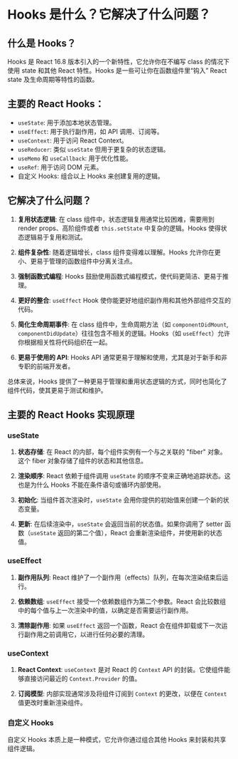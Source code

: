 # Hooks 是什么？它解决了什么问题？

## 什么是 Hooks？

Hooks 是 React 16.8 版本引入的一个新特性，它允许你在不编写 class 的情况下使用 state 和其他 React 特性。Hooks 是一些可让你在函数组件里“钩入” React state 及生命周期等特性的函数。

## 主要的 React Hooks：

- `useState`: 用于添加本地状态管理。
- `useEffect`: 用于执行副作用，如 API 调用、订阅等。
- `useContext`: 用于访问 React Context。
- `useReducer`: 类似 `useState` 但用于更复杂的状态逻辑。
- `useMemo` 和 `useCallback`: 用于优化性能。
- `useRef`: 用于访问 DOM 元素。
- 自定义 Hooks: 组合以上 Hooks 来创建复用的逻辑。

## 它解决了什么问题？

1. **复用状态逻辑**: 在 class 组件中，状态逻辑复用通常比较困难，需要用到 render props、高阶组件或者 `this.setState` 中复杂的逻辑。Hooks 使得状态逻辑易于复用和测试。

2. **组件复杂性**: 随着逻辑增长，class 组件变得难以理解。Hooks 允许你在更小、更易于管理的函数组件中分离关注点。

3. **强制函数式编程**: Hooks 鼓励使用函数式编程模式，使代码更简洁、更易于推理。

4. **更好的整合**: `useEffect` Hook 使你能更好地组织副作用和其他外部组件交互的代码。

5. **简化生命周期事件**: 在 class 组件中，生命周期方法（如 `componentDidMount`, `componentDidUpdate`）往往包含不相关的逻辑。Hooks（如 `useEffect`）允许你根据相关性将代码组织在一起。

6. **更易于使用的 API**: Hooks API 通常更易于理解和使用，尤其是对于新手和非专职的前端开发者。

总体来说，Hooks 提供了一种更易于管理和重用状态逻辑的方式，同时也简化了组件代码，使其更易于测试和维护。

## 主要的 React Hooks 实现原理

### useState

1. **状态存储**: 在 React 的内部，每个组件实例有一个与之关联的 "fiber" 对象。这个 fiber 对象存储了组件的状态和其他信息。
   
2. **渲染顺序**: React 依赖于组件调用 `useState` 的顺序不变来正确地追踪状态。这也是为什么 Hooks 不能在条件语句或循环内部使用。

3. **初始化**: 当组件首次渲染时，`useState` 会用你提供的初始值来创建一个新的状态变量。

4. **更新**: 在后续渲染中，`useState` 会返回当前的状态值。如果你调用了 setter 函数（`useState` 返回的第二个值），React 会重新渲染组件，并使用新的状态值。

### useEffect

1. **副作用队列**: React 维护了一个副作用（effects）队列，在每次渲染结束后运行。

2. **依赖数组**: `useEffect` 接受一个依赖数组作为第二个参数。React 会比较数组中的每个值与上一次渲染中的值，以确定是否需要运行副作用。

3. **清除副作用**: 如果 `useEffect` 返回一个函数，React 会在组件卸载或下一次运行副作用之前调用它，以进行任何必要的清理。

### useContext

1. **React Context**: `useContext` 是对 React 的 `Context` API 的封装。它使组件能够直接访问最近的 `Context.Provider` 的值。

2. **订阅模型**: 内部实现通常涉及将组件订阅到 `Context` 的更改，以便在 `Context` 值更改时重新渲染组件。

### 自定义 Hooks

自定义 Hooks 本质上是一种模式，它允许你通过组合其他 Hooks 来封装和共享组件逻辑。

